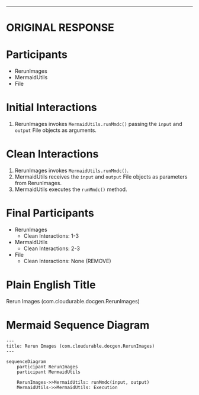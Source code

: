 ----
# ORIGINAL RESPONSE 
# Participants

* RerunImages
* MermaidUtils
* File

# Initial Interactions

1. RerunImages invokes `MermaidUtils.runMmdc()` passing the `input` and `output` File objects as arguments.

# Clean Interactions

1. RerunImages invokes `MermaidUtils.runMmdc()`.
2. MermaidUtils receives the `input` and `output` File objects as parameters from RerunImages.
3. MermaidUtils executes the `runMmdc()` method.

# Final Participants

* RerunImages
  * Clean Interactions: 1-3
* MermaidUtils
  * Clean Interactions: 2-3
* File
  * Clean Interactions: None (REMOVE)

# Plain English Title

Rerun Images (com.cloudurable.docgen.RerunImages)

# Mermaid Sequence Diagram

```mermaid
---
title: Rerun Images (com.cloudurable.docgen.RerunImages)
---

sequenceDiagram
    participant RerunImages
    participant MermaidUtils

    RerunImages->>MermaidUtils: runMmdc(input, output)
    MermaidUtils->>MermaidUtils: Execution
```

